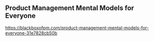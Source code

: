 ## Product Management Mental Models for Everyone
https://blackboxofpm.com/product-management-mental-models-for-everyone-31e7828cb50b
